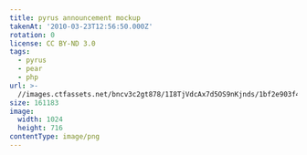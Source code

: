 ```yaml
---
title: pyrus announcement mockup
takenAt: '2010-03-23T12:56:50.000Z'
rotation: 0
license: CC BY-ND 3.0
tags:
  - pyrus
  - pear
  - php
url: >-
  //images.ctfassets.net/bncv3c2gt878/1I8TjVdcAx7d5OS9nKjnds/1bf2e903f46c2032031e77ae2edd7368/pyrus-announcement-mockup_4456497373_o
size: 161183
image:
  width: 1024
  height: 716
contentType: image/png
---
```


